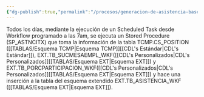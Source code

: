 ```yaml
---
{"dg-publish":true,"permalink":"/procesos/generacion-de-asistencia-base/"}
---
```


Todos los días, mediante la ejecución de un Scheduled Task desde Workflow programado a las 7am, se ejecuta un Stored Procedure (SP_ASTNCITX) que toma la información de la tabla TCMP.CS_POSITION ([[TABLAS/Esquema TCMP\|Esquema TCMP]][[CDL's Estándar\|CDL's Estándar]]), EXT.TB_SUCMESAEMPL_WKF([[CDL's Personalizados\|CDL's Personalizados]][[TABLAS/Esquema EXT\|Esquema EXT]]) y EXT.TB_PORCPARTICIPACION_WKF([[CDL's Personalizados\|CDL's Personalizados]][[TABLAS/Esquema EXT\|Esquema EXT]]) y hace una inserción a la tabla del esquema extendido EXT.TB_ASISTENCIA_WKF ([[TABLAS/Esquema EXT\|Esquema EXT]]).

